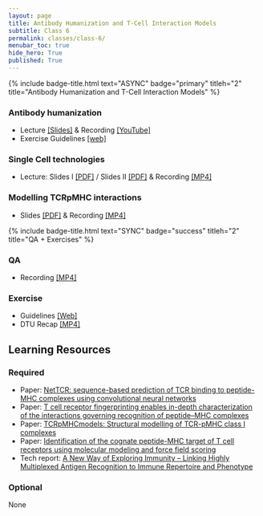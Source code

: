 ```yaml
---
layout: page
title: Antibody Humanization and T-Cell Interaction Models
subtitle: Class 6
permalink: classes/class-6/
menubar_toc: true
hide_hero: True
published: True
---
```


{% include badge-title.html text="ASYNC" badge="primary" titleh="2" title="Antibody Humanization and T-Cell Interaction Models" %}

### Antibody humanization

- Lecture [[Slides]](https://teaching.healthtech.dtu.dk/22145/images/e/ec/Humanization_2021_notabhu_reduced.pdf) & Recording [[YouTube]](https://youtu.be/WXMrdDSHA6M)
- Exercise Guidelines [[web]](https://teaching.healthtech.dtu.dk/22145/index.php/Antibody_Humanization)

### Single Cell technologies

- Lecture: Slides I [[PDF]](http://www.cbs.dtu.dk/courses/27685.imm/presentations/Carol/single_cell_general.pdf) / Slides II [[PDF]](http://www.cbs.dtu.dk/courses/27685.imm/presentations/Carol/nettcr_project.pdf) & Recording [[MP4]](http://www.cbs.dtu.dk/courses/27685.imm/recordings/22145_2021/Single_cell.mp4)


### Modelling TCRpMHC interactions

- Slides [[PDF]](http://www.cbs.dtu.dk/courses/27685.imm/presentations/Carol/netTCR_interactions_2021.pdf) & Recording [[MP4]](http://www.cbs.dtu.dk/courses/27685.imm/recordings/22145_2021/NetTCR_video.mp4)


{% include badge-title.html text="SYNC" badge="success" titleh="2" title="QA + Exercises" %}

### QA 

- Recording [[MP4]](https://drive.google.com/file/d/1s5T3xuLqXEC98tUZ-Ux0P3S-j6t1a2IX/view?usp=sharing)

### Exercise

- Guidelines [[Web]](https://teaching.healthtech.dtu.dk/22145/index.php/Single_cell_technologies_for_T-cell_epitopes)
- DTU Recap [[MP4]](http://www.cbs.dtu.dk/courses/27685.imm/recordings/22145_2021/HP_exercise_recap_single_cell_netTCR.mp4)

## Learning Resources

### Required

- Paper: [NetTCR: sequence-based prediction of TCR binding to peptide-MHC complexes using convolutional neural networks](https://www.biorxiv.org/content/early/2018/10/02/433706)
- Paper: [T cell receptor fingerprinting enables in-depth characterization of the interactions governing recognition of peptide–MHC complexes](https://www.nature.com/articles/nbt.4303)
- Paper: [TCRpMHCmodels: Structural modelling of TCR-pMHC class I complexes](https://www.nature.com/articles/s41598-019-50932-4)
- Paper: [Identification of the cognate peptide-MHC target of T cell receptors using molecular modeling and force field scoring](https://www.sciencedirect.com/science/article/pii/S0161589017306211)
- Tech report: [A New Way of Exploring Immunity – Linking Highly Multiplexed Antigen Recognition to Immune Repertoire and Phenotype](http://teaching.healthtech.dtu.dk/material/22145/ljess/10x_AN047_IP_A_New_Way_of_Exploring_Immunity_Digital.pdf)

### Optional

None